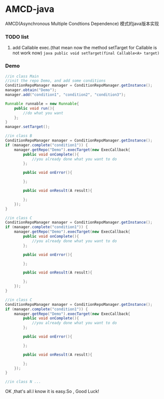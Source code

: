 # AMCD-java
AMCD(Asynchronous Multiple Condtions Dependence) 模式的java版本实现

### TODO list

1. add Callable exec.(that mean now the method setTarget for Callable is not work now)
```java public void setTarget(final Callable<A> target)```


### Demo

```java
//in class Main
//init the repo Demo, and add some conditions
ConditionRepoManager manager = ConditionRepoManager.getInstance();
manager.obtain("Demo");
manager.add("condition1", "condition2", "condition3");

Runnable runnable = new Runnable{
    public void run(){
        //do what you want
    };
}
manager.setTarget();

```

```java
//in class B
ConditionRepoManager manager = ConditionRepoManager.getInstance();
if (manager.complete("condition1")) {
    manager.getRepo("Demo").execTarget(new ExecCallback{
        public void onComplete(){
            //you already done what you want to do
        };

        public void onError(){

        };

        public void onResult(A result){

        };
    });
}
```

```java
//in class C
ConditionRepoManager manager = ConditionRepoManager.getInstance();
if (manager.complete("condition1")) {
    manager.getRepo("Demo").execTarget(new ExecCallback{
        public void onComplete(){
            //you already done what you want to do
        };

        public void onError(){

        };

        public void onResult(A result){

        };
    });
}
```

```java
//in class C
ConditionRepoManager manager = ConditionRepoManager.getInstance();
if (manager.complete("condition1")) {
    manager.getRepo("Demo").execTarget(new ExecCallback{
        public void onComplete(){
            //you already done what you want to do
        };

        public void onError(){

        };

        public void onResult(A result){

        };
    });
}
```

```java
//in class N ...
```

OK ,that's all.I know it is easy.So , Good Luck!